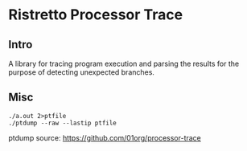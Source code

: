 # Ristretto Processor Trace

## Intro

A library for tracing program execution and parsing the results for the purpose of detecting unexpected branches.

## Misc

	./a.out 2>ptfile
 	./ptdump --raw --lastip ptfile


ptdump source: https://github.com/01org/processor-trace





